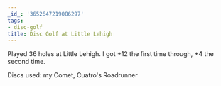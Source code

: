 ```yaml
---
_id_: '3652647219086297'
tags:
- disc-golf
title: Disc Golf at Little Lehigh
---
```


Played 36 holes at Little Lehigh. I got +12 the first time through, +4 the second time.

Discs used: my Comet, Cuatro's Roadrunner
